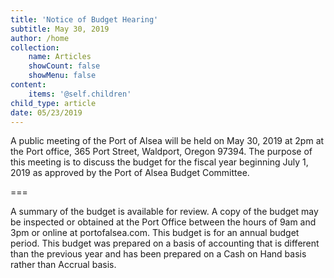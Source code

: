```yaml
---
title: 'Notice of Budget Hearing'
subtitle: May 30, 2019
author: /home
collection:
    name: Articles
    showCount: false
    showMenu: false
content:
    items: '@self.children'
child_type: article
date: 05/23/2019
---
```


A public meeting of the Port of Alsea will be held on May 30, 2019 at 2pm at the Port office, 365 Port Street, Waldport, Oregon 97394. The purpose of this meeting is to discuss the budget for the fiscal year beginning July 1, 2019 as approved by the Port of Alsea Budget Committee.

===

A summary of the budget is available for review. A copy of the budget may be inspected or obtained at the Port Office between the hours of 9am and 3pm or online at portofalsea.com. This budget is for an annual budget period. This budget was prepared on a basis of accounting that is different than the previous year and has been prepared on a Cash on Hand basis rather than Accrual basis. 
